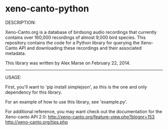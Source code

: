 xeno-canto-python
=================

DESCRIPTION:

Xeno-Canto.org is a database of birdsong audio recordings that currently contains over 160,000 recordings of almost 9,000 bird species. This repository contains the code for a Python library for querying the Xeno-Canto API and downloading these recordings and their associated metadata.

This library was written by Alex Marse on February 22, 2014.

---------------------------------------------------------------

USAGE:

First, you'll want to 'pip install simplejson', as this is the one and only dependency for this library.

For an example of how to use this library, see 'example.py'.

For additional reference, you may want check out the documentation for the Xeno-canto API 2.0:
http://xeno-canto.org/feature-view.php?blognr=153
http://xeno-canto.org/tips.php

